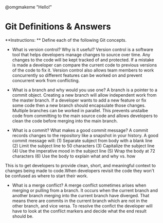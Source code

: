 @omgmakeme "Hello!"
# Git Definitions & Answers

**Instructions: ** Define each of the following Git concepts.

* What is version control?  Why is it useful?
Version control is a software tool that helps developers manage changes to source over time. Any changes to the code will be kept tracked of and protected. If a mistake is made a developer can compare the current code to previous versions of the code to fix it. Version control also allows team members to work concurrently so different features can be worked on and prevent concurrent work from conflicting.

* What is a branch and why would you use one?
A branch is a pointer to a commit object. Creating a new branch will allow independent work from the master branch. If a developer wants to add a new feature or fix some code then a new branch should encapsulate those changes. Multiple branches can be worked in parallel. This prevents unstalbe code from committing to the main source code and allows developers to clean the code before merging into the main branch.

* What is a commit? What makes a good commit message?
A commit records changes to the repository like a snapshot in your history. A good commit message will: 
(1) Separate subject from body with a blank line
(2) Limit the subject line to 50 characters
(3) Capitalize the subject line
(4) Use the imperative mood in the subject line
(5) Wrap the body at 72 characters
(6) Use the body to explain what and why vs. how

This is to get developers to provide clean, short, and meaningful context to changes being made to code.When developers revisit the code they won't be confused as where to start their work.

* What is a merge conflict?
A merge conflict sometimes arises when merging or pulling from a branch. It occurs when the current branch and another branch merging into the current branch have diverged. That means there are commits in the current branch which are not in the other branch, and vice versa. To resolve the confict the developer will have to look at the conflict markers and decide what the end result should be.
